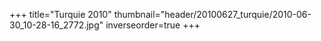 +++
title="Turquie 2010"
thumbnail="header/20100627_turquie/2010-06-30_10-28-16_2772.jpg"
inverseorder=true
+++

